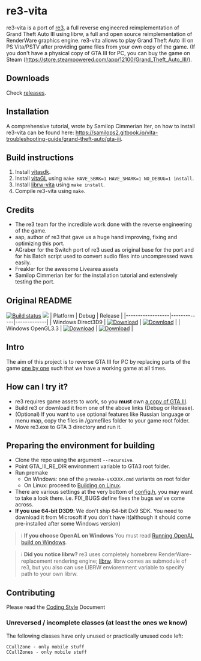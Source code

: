 # re3-vita

re3-vita is a port of [re3](https://github.com/GTAmodding/re3), a full reverse engineered reimplementation of Grand Theft Auto III using librw, a full and open source reimplementation of RenderWare graphics engine.
re3-vita allows to play Grand Theft Auto III on PS Vita/PSTV after providing game files from your own copy of the game. (If you don't have a physical copy of GTA III for PC, you can buy the game on Steam (https://store.steampowered.com/app/12100/Grand_Theft_Auto_III/).

## Downloads

Check [releases](https://github.com/TheOfficialFloW/re3/releases).

## Installation

A comprehensive tutorial, wrote by Samilop Cimmerian Iter, on how to install re3-vita can be found here:
https://samilops2.gitbook.io/vita-troubleshooting-guide/grand-theft-auto/gta-iii.

## Build instructions

1. Install [vitasdk](https://vitasdk.org/).
2. Install [vitaGL](https://github.com/Rinnegatamante/vitaGL) using `make HAVE_SBRK=1 HAVE_SHARK=1 NO_DEBUG=1 install`.
3. Install [librw-vita](https://github.com/Rinnegatamante/librw-vita) using `make install`.
4. Compile re3-vita using `make`.

## Credits

- The re3 team for the incredible work done with the reverse engineering of the game.
- aap, author of re3 that gave us a huge hand improving, fixing and optimizing this port.
- AGraber for the Switch port of re3 used as original base for the port and for his Batch script used to convert audio files into uncompressed wavs easily.
- Freakler for the awesome Livearea assets
- Samilop Cimmerian Iter for the installation tutorial and extensively testing the port.

## Original README

[![Build status](https://ci.appveyor.com/api/projects/status/hyiwgegks122h8jg/branch/master?svg=true)](https://ci.appveyor.com/project/aap/re3/branch/master)
<a href="https://discord.gg/jYpXxTm"><img src="https://img.shields.io/badge/discord-join-7289DA.svg?logo=discord&longCache=true&style=flat" /></a>
| Platform | Debug | Release |
|------------------|-------------|-------------|
| Windows Direct3D9 | [![Download](https://api.bintray.com/packages/gtamodding/re3/Debug_win-x86-librw_d3d9-mss/images/download.svg)](https://bintray.com/gtamodding/re3/Debug_win-x86-librw_d3d9-mss/_latestVersion) | [![Download](https://api.bintray.com/packages/gtamodding/re3/Release_win-x86-librw_d3d9-mss/images/download.svg)](https://bintray.com/gtamodding/re3/Release_win-x86-librw_d3d9-mss/_latestVersion) |
| Windows OpenGL3.3 | [![Download](https://api.bintray.com/packages/gtamodding/re3/Debug_win-x86-librw_gl3_glfw-mss/images/download.svg)](https://bintray.com/gtamodding/re3/Debug_win-x86-librw_gl3_glfw-mss/_latestVersion) | [![Download](https://api.bintray.com/packages/gtamodding/re3/Release_win-x86-librw_gl3_glfw-mss/images/download.svg)](https://bintray.com/gtamodding/re3/Release_win-x86-librw_gl3_glfw-mss/_latestVersion) |

## Intro

The aim of this project is to reverse GTA III for PC by replacing
parts of the game [one by one](https://en.wikipedia.org/wiki/Ship_of_Theseus)
such that we have a working game at all times.

## How can I try it?

- re3 requires game assets to work, so you **must** own [a copy of GTA III](https://store.steampowered.com/app/12100/Grand_Theft_Auto_III/).
- Build re3 or download it from one of the above links (Debug or Release).
- (Optional) If you want to use optional features like Russian language or menu map, copy the files in /gamefiles folder to your game root folder.
- Move re3.exe to GTA 3 directory and run it.

## Preparing the environment for building

- Clone the repo using the argument `--recursive`.
- Point GTA_III_RE_DIR environment variable to GTA3 root folder.
- Run premake
	- On Windows: one of the `premake-vsXXXX.cmd` variants on root folder
	- On Linux: proceed to [Building on Linux](https://github.com/GTAmodding/re3/wiki/Building-on-Linux).
- There are various settings at the very bottom of [config.h](https://github.com/GTAmodding/re3/tree/master/src/core/config.h), you may want to take a look there. i.e. FIX_BUGS define fixes the bugs we've come across.
- **If you use 64-bit D3D9**: We don't ship 64-bit Dx9 SDK. You need to download it from Microsoft if you don't have it(although it should come pre-installed after some Windows version)


> :information_source: **If you choose OpenAL on Windows** You must read [Running OpenAL build on Windows](https://github.com/GTAmodding/re3/wiki/Running-OpenAL-build-on-Windows).

> :information_source: **Did you notice librw?** re3 uses completely homebrew RenderWare-replacement rendering engine; [librw](https://github.com/aap/librw/). librw comes as submodule of re3, but you also can use LIBRW enviorenment variable to specify path to your own librw.

## Contributing
Please read the [Coding Style](https://github.com/GTAmodding/re3/blob/master/CODING_STYLE.md) Document

### Unreversed / incomplete classes (at least the ones we know)
The following classes have only unused or practically unused code left:
```
CCullZone - only mobile stuff
CCullZones - only mobile stuff
```


